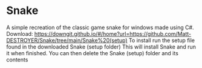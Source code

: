 # Snake
A simple recreation of the classic game snake for windows made using C#.
Download: https://downgit.github.io/#/home?url=https://github.com/Matt-DESTROYER/Snake/tree/main/Snake%20(setup)
To install run the setup file found in the downloaded Snake (setup folder)
This will install Snake and run it when finished.
You can then delete the Snake (setup) folder and its contents
